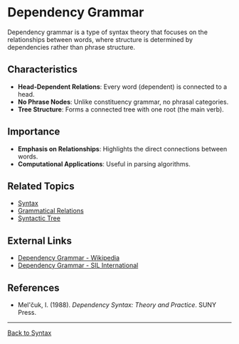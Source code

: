 # Dependency Grammar

Dependency grammar is a type of syntax theory that focuses on the relationships between words, where structure is determined by dependencies rather than phrase structure.

## Characteristics

- **Head-Dependent Relations**: Every word (dependent) is connected to a head.
- **No Phrase Nodes**: Unlike constituency grammar, no phrasal categories.
- **Tree Structure**: Forms a connected tree with one root (the main verb).

## Importance

- **Emphasis on Relationships**: Highlights the direct connections between words.
- **Computational Applications**: Useful in parsing algorithms.

## Related Topics

- [Syntax](Syntax.md)
- [Grammatical Relations](Grammatical-Relations.md)
- [Syntactic Tree](Syntactic-Tree.md)

## External Links

- [Dependency Grammar - Wikipedia](https://en.wikipedia.org/wiki/Dependency_grammar)
- [Dependency Grammar - SIL International](https://glossary.sil.org/term/dependency-grammar)

## References

- Mel'čuk, I. (1988). *Dependency Syntax: Theory and Practice*. SUNY Press.

---

[Back to Syntax](README.md)
